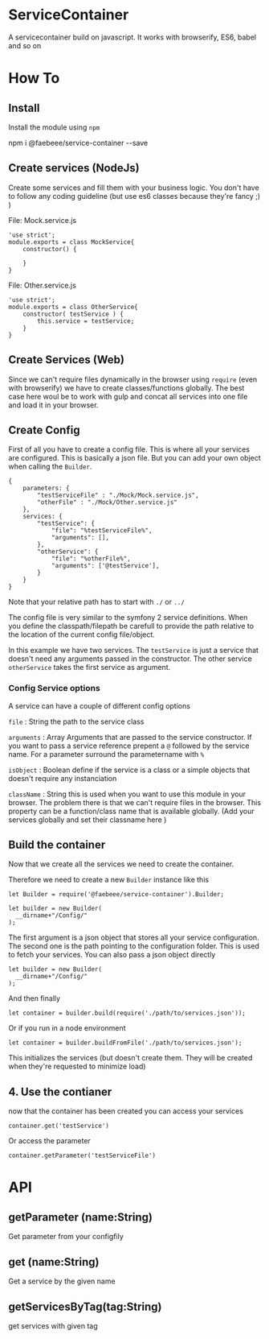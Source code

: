 # ServiceContainer

A servicecontainer build on javascript. It works with browserify, ES6, babel and so on

# How To 
## Install 
  Install the module using `npm`

  npm i @faebeee/service-container --save

## Create services (NodeJs)
Create some services and fill them with your business logic. 
You don't have to follow any coding guideline (but use es6 classes because they're fancy ;) )

File: Mock.service.js

    'use strict';
    module.exports = class MockService{
        constructor() {
            
        }
    }

File: Other.service.js

    'use strict';
    module.exports = class OtherService{
        constructor( testService ) {
            this.service = testService;
        }
    }


## Create Services (Web)
Since we can't require files dynamically in the browser using `require` (even with browserify)
we have to create classes/functions globally. The best case here woul be to work with gulp and concat all services
into one file and load it in your browser.

## Create Config
First of all you have to create a config file.
This is where all your services are configured.
This is basically a json file. But you can add your own object
when calling the `Builder`.

    {
        parameters: {
            "testServiceFile" : "./Mock/Mock.service.js",
            "otherFile" : "./Mock/Other.service.js"
        },
        services: {
            "testService": {
                "file": "%testServiceFile%",
                "arguments": [],
            },
            "otherService": {
                "file": "%otherFile%",
                "arguments": ['@testService'],
            }
        }
    }

Note that your relative path has to start with `./` or `../`

The config file is very similar to the symfony 2 service definitions.
When you define the classpath/filepath be carefull to provide the path relative 
to the location of the current config file/object.

In this example we have two services. The `testService` is just a service that doesn't need
any arguments passed in the constructor.
The other service `otherService` takes the first service as argument.

### Config Service options
A service can have a couple of different config options

`file` : String
the path to the service class

`arguments` : Array
Arguments that are passed to the service constructor. If you want to pass a service reference
prepent a `@` followed by the service name. For a parameter surround the parametername with `%`


`isObject` : Boolean
define if the service is a class or a simple objects that doesn't require any instanciation

`className` : String
this is used when you want to use this module in your browser. The problem there is that we can't
require files in the browser. This property can be a function/class name that is available globally. 
(Add your services globally and set their classname here )   


## Build the container
Now that we create all the services we need to create the container.

Therefore we need to create a new `Builder` instance like this

    let Builder = require('@faebeee/service-container').Builder;

    let builder = new Builder(
      __dirname+"/Config/"
    );

The first argument is a json object that stores all your service configuration.
The second one is the path pointing to the configuration folder. This is used to fetch your services. 
You can also pass a json object directly

    let builder = new Builder(
      __dirname+"/Config/"        
    );

And then finally

    let container = builder.build(require('./path/to/services.json'));

Or if you run in a node environment

    let container = builder.buildFromFile('./path/to/services.json');

This initializes the services (but doesn't create them. They will be created when they're requested to minimize load)

## 4. Use the contianer
now that the container has been created you can access your services

    container.get('testService')

Or access the parameter

    container.getParameter('testServiceFile')
    


# API

## getParameter (name:String)
Get parameter from your configfily 

## get (name:String)
Get a service by the given name

## getServicesByTag(tag:String)
get services with given tag